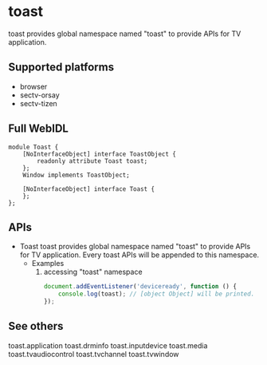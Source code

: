 # toast
toast provides global namespace named "toast" to provide APIs for TV application.

## Supported platforms
* browser
* sectv-orsay
* sectv-tizen

## Full WebIDL
```widl
module Toast {
	[NoInterfaceObject] interface ToastObject {
		readonly attribute Toast toast;
	};
	Window implements ToastObject;

	[NoInterfaceObject] interface Toast {
	};
};
```

## APIs
* Toast toast
provides global namespace named "toast" to provide APIs for TV application.
Every toast APIs will be appended to this namespace.
	* Examples
		1. accessing "toast" namespace
			```javascript
			document.addEventListener('deviceready', function () {
				console.log(toast);	// [object Object] will be printed.
			});
			```

## See others
toast.application
toast.drminfo
toast.inputdevice
toast.media
toast.tvaudiocontrol
toast.tvchannel
toast.tvwindow

